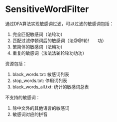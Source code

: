 # SensitiveWordFilter

通过DFA算法实现敏感词过滤，可以过滤的敏感词包括：

1. 完全匹配敏感词（法轮功）
2. 匹配过滤停顿词后的敏感词（法@@!轮!　　功）
3. 繁简体的敏感词（法輪功）
4. 重复的敏感词（法法法轮轮轮功功功）

资源包括：

1. black_words.txt: 敏感词列表
2. stop_words.txt: 停用词列表
3. black_words_all.txt: 统计的敏感词总表

不支持的敏感词：

1. 除中文外的其他语言的敏感词
2. 敏感词对应的拼音
